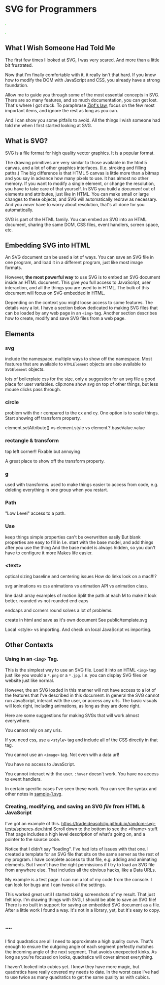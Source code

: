 # SVG for Programmers

![A test to see if it's working](public/template.svg)

![A test to see if it's working](public/sample-1.svg)

## What I Wish Someone Had Told Me

The first few times I looked at SVG, I was very scared.
And more than a little bit frustrated.

Now that I'm finally comfortable with it, it really isn't that hard.
If you know how to modify the DOM with JavaScript and CSS, you already have a strong foundation.

Allow me to guide you through some of the most essential concepts in SVG.
There are so many features, and so much documentation, you can get lost.
That's where I got stuck.
To paraphrase [Zipf's law](https://en.wikipedia.org/wiki/Zipf%27s_law),
focus on the few most important items, and ignore the rest as long as you can.

And I can show you some pitfalls to avoid.
All the things I wish someone had told me when I first started looking at SVG.

## What is SVG?

SVG is a file format for high quality vector graphics.
It is a popular format.

The drawing primitives are very similar to those available in the html 5 canvas, and a lot of other graphics interfaces.
(I.e. stroking and filling paths.)
The big difference is that HTML 5 canvas is little more than a bitmap and you say in advance how many pixels to use.
It has almost no other memory.
If you want to modify a single element, or change the resolution, you have to take care of that yourself.
In SVG you build a _document_ out of elements and attributes, just like in HTML.
You can make small or large changes to these objects, and SVG will automatically redraw as necessary.
And you _never_ have to worry about resolution, that's all done for you automatically.

SVG is part of the HTML family.
You can embed an SVG into an HTML document, sharing the same DOM, CSS files, event handlers, screen space, etc.

## Embedding SVG into HTML

An SVG document can be used a lot of ways.
You can save an SVG file in one program, and load it in a different program, just like most image formats.

However, **the most powerful way** to use SVG is to embed an SVG document inside an HTML document.
This give you full access to JavaScript, user interaction, and all the things you are used to in HTML.
The bulk of this document will focus on SVG embedded in HTML.

Depending on the context you might loose access to some features.
The details vary a lot.
I have a section below dedicated to making SVG files that can be loaded by any web page in an `<img>` tag.
Another section describes how to create, modify and save SVG files from a web page.

## Elements

### svg

include the namespace. multiple ways to show off the namespace.
Most features that are available to `HTMLElement` objects are also available to `SVGElement` objects.

lots of boilerplate
css for the size, only a suggestion for an svg file
a good place for user variables.
clip:none
show svg on top of other things, but less mouse clicks pass through.

### circle

problem with the r compared to the cx and cy.
One option is to scale things.
Start showing off transform property.

element.setAttribute() vs element.style vs element.?.baseValue.value

### rectangle & transform

top left corner!! Fixable but annoying

A great place to show off the transform property.

### g

used with transforms.
used to make things easier to access from code, e.g. deleting everything in one group when you restart.

### Path

"Low Level" access to a path.

### Use

keep things simple
properties can't be overwritten easily
But blank properties are easy to fill in
I.e. start with the base model, and add things after you use the thing
And the base model is always hidden, so you don't have to configure it more
Makes life easier.

### \<text\>

optical sizing
baseline and centering issues
How do links look on a mac!!!?

svg animations vs css animations vs animation API vs animation class.

line dash array
examples of motion
Split the path at each M to make it look better.
rounded vs not rounded end caps

endcaps and corners
round solves a lot of problems.

create in html and save as it's own document
See public/template.svg

Local \<style\> vs importing.
And check on local JavaScript vs importing.

## Other Contexts

### Using in an `<img>` Tag.

This is the simplest way to use an SVG file.
Load it into an HTML `<img>` tag just like you would a `*.png` or a `*.jpg`.
I.e. you can display SVG files on website just like normal.

However, the an SVG loaded in this manner will not have access to a lot of the features that I've described in this document.
In general the SVG cannot run JavaScript, interact with the user, or access any urls.
The basic visuals will look right, including animations, as long as they are done right.

Here are some suggestions for making SVGs that will work almost everywhere.

You cannot rely on any urls.

If you need css, use a `<style>` tag and include all of the CSS directly in that tag.

You cannot use an `<image>` tag.
Not even with a data url!

You have no access to JavaScript.

You cannot interact with the user.
`:hover` doesn't work.
You have no access to event handlers.

In certain specific cases I've seen these work.
You can see the syntax and other notes in [sample-1.svg](https://github.com/TradeIdeasPhilip/random-svg-tests/blob/master/public/sample-1.svg?short_path=365f33e).

### Creating, modifying, and saving an SVG _file_ from HTML & JavaScript

I've got an example of this.
https://tradeideasphilip.github.io/random-svg-tests/spheres-dev.html
Scroll down to the bottom to see the \<iframe\> stuff.
That page includes a high level description of what's going on, and a pointer to the source code.

Notice that I didn't say "loading".
I've had lots of issues with that one.
I created a template for an SVG file that sits on the same server as the rest of my program.
I have complete access to that file, e.g. adding and animating elements.
But I won't have the right permissions if I try to load an SVG file from anywhere else.
That includes all the obvious hacks, like a Data URLs.

My example is a test page.
I can run a lot of my code from the console.
I can look for bugs and I can tweak all the settings.

This worked great until I started taking screenshots of my result.
That just felt icky.
I'm drawing things with SVG, I should be able to save an SVG file!
There is no built in support for saving an embedded SVG document as a file.
After a little work I found a way.
It's not in a library, yet, but it's easy to copy.

## ᠁

I find quadratics are all I need to approximate a high quality curve.
That's enough to ensure the outgoing angle of each segment perfectly matches the incoming angle of the next segment.
That avoids unexpected kinks.
As long as you're focused on looks, quadratics will cover almost everything.

I haven't looked into cubics yet.
I know they have more magic, but quadratics have really covered my needs to date.
In the worst case I've had to use twice as many quadratics to get the same quality as with cubics.
